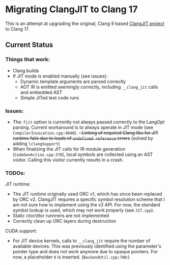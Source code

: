 # Migrating ClangJIT to Clang 17

This is an attempt at upgrading the original, Clang 9 based [ClangJIT project](https://github.com/hfinkel/llvm-project-cxxjit) to Clang 17.

## Current Status

### Things that work:
- Clang builds
- If JIT mode is enabled manually (see issues):
	- Dynamic template arguments are parsed correctly
	- AOT IR is emitted seemingly correctly, including `__clang_jit` calls and embedded AST
    - Simple JITed test code runs

### Issues:
- The`-fjit` option is currently not always passed correctly to the LangOpt parsing. Current workaround is to always operate in JIT mode (see `CompilerInvocation.cpp:4040`).
~~- Linking of required Clang libs for JIT runtime fails due to loads of `undefined reference` errors~~ (solved by adding `lclangSupport`) 
- When finalizing the JIT calls for IR module generation (`CodeGenAction.cpp:378`), local symbols are collected using an AST visitor. Calling this visitor currently results in a crash.  

### TODOs:
JIT runtime:
- The JIT runtime originally used ORC v1, which has since been replaced by ORC v2. ClangJIT requires a specific symbol resolution scheme that I am not sure how to implement using the v2 API. For now, the standard symbol lookup is used, which may not work properly (see `JIT.cpp`).
- Static ctor/dtor runnners are not implemented
- Correctly clean up ORC layers during destruction

CUDA support:
- For JIT device kernels, calls to `__clang_jit` require the number of available devices. This was previously identified using the parameter's pointer type and does not work anymore due to opaque pointers. For now, a placeholder `0` is inserted. (`BackendUtil.cpp:780`:)

